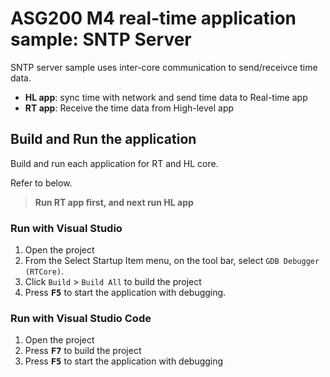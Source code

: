 # ASG200 M4 real-time application sample: SNTP Server

SNTP server sample uses inter-core communication to send/receivce time data.

* **HL app**: sync time with network and send time data to Real-time app
* **RT app**: Receive the time data from High-level app

## Build and Run the application

Build and run each application for RT and HL core.

Refer to below.

> **Run RT app first, and next run HL app**

### Run with Visual Studio

1. Open the project
2. From the Select Startup Item menu, on the tool bar, select `GDB Debugger (RTCore)`.
3. Click `Build` > `Build All` to build the project
4. Press <kbd>**F5**</kbd> to start the application with debugging.


### Run with Visual Studio Code

1. Open the project
2. Press <kbd>**F7**</kbd> to build the project
3. Press <kbd>**F5**</kbd> to start the application with debugging

